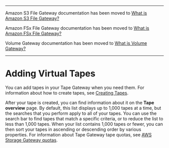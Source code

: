 --------

Amazon S3 File Gateway documentation has been moved to [What is Amazon S3 File Gateway?](https://docs.aws.amazon.com/filegateway/latest/files3/WhatIsStorageGateway.html)

Amazon FSx File Gateway documentation has been moved to [What is Amazon FSx File Gateway?](https://docs.aws.amazon.com/filegateway/latest/filefsxw/WhatIsStorageGateway.html)

Volume Gateway documentation has been moved to [What is Volume Gateway?](https://docs.aws.amazon.com/storagegateway/latest/vgw/WhatIsStorageGateway.html)

--------

# Adding Virtual Tapes<a name="creating-virtual-tapes-vtl"></a>

You can add tapes in your Tape Gateway when you need them\. For information about how to create tapes, see [Creating Tapes](https://docs.aws.amazon.com/storagegateway/latest/tgw/GettingStartedCreateTapes.html)\. 

After your tape is created, you can find information about it on the **Tape overview** page\. By default, this list displays up to 1,000 tapes at a time, but the searches that you perform apply to all of your tapes\. You can use the search bar to find tapes that match a specific criteria, or to reduce the list to less than 1,000 tapes\. When your list contains 1,000 tapes or fewer, you can then sort your tapes in ascending or descending order by various properties\. For information about Tape Gateway tape quotas, see [AWS Storage Gateway quotas](resource-gateway-limits.md)\.
